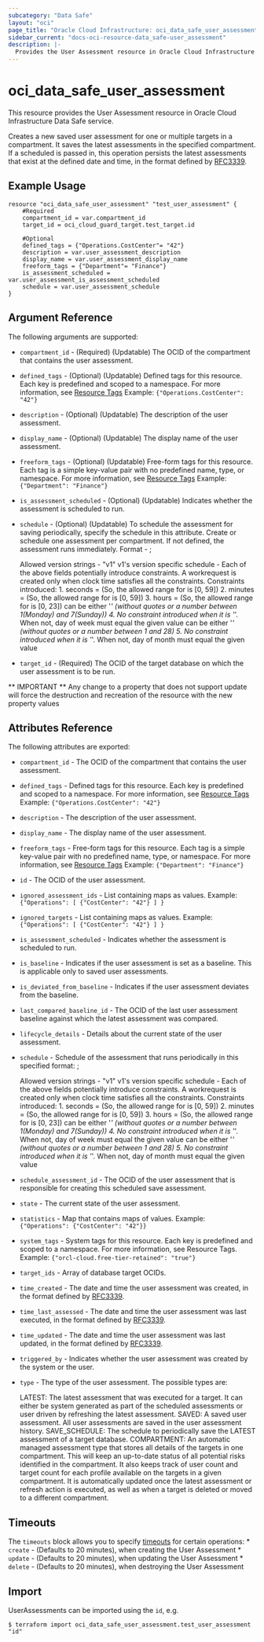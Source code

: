 ```yaml
---
subcategory: "Data Safe"
layout: "oci"
page_title: "Oracle Cloud Infrastructure: oci_data_safe_user_assessment"
sidebar_current: "docs-oci-resource-data_safe-user_assessment"
description: |-
  Provides the User Assessment resource in Oracle Cloud Infrastructure Data Safe service
---
```


# oci_data_safe_user_assessment
This resource provides the User Assessment resource in Oracle Cloud Infrastructure Data Safe service.

Creates a new saved user assessment for one or multiple targets in a compartment. It saves the latest assessments in the
specified compartment. If a scheduled is passed in, this operation persists the latest assessments that exist at the defined
date and time, in the format defined by [RFC3339](https://tools.ietf.org/html/rfc3339).


## Example Usage

```hcl
resource "oci_data_safe_user_assessment" "test_user_assessment" {
	#Required
	compartment_id = var.compartment_id
	target_id = oci_cloud_guard_target.test_target.id

	#Optional
	defined_tags = {"Operations.CostCenter"= "42"}
	description = var.user_assessment_description
	display_name = var.user_assessment_display_name
	freeform_tags = {"Department"= "Finance"}
	is_assessment_scheduled = var.user_assessment_is_assessment_scheduled
	schedule = var.user_assessment_schedule
}
```

## Argument Reference

The following arguments are supported:

* `compartment_id` - (Required) (Updatable) The OCID of the compartment that contains the user assessment.
* `defined_tags` - (Optional) (Updatable) Defined tags for this resource. Each key is predefined and scoped to a namespace. For more information, see [Resource Tags](https://docs.cloud.oracle.com/iaas/Content/General/Concepts/resourcetags.htm) Example: `{"Operations.CostCenter": "42"}` 
* `description` - (Optional) (Updatable) The description of the user assessment.
* `display_name` - (Optional) (Updatable) The display name of the user assessment.
* `freeform_tags` - (Optional) (Updatable) Free-form tags for this resource. Each tag is a simple key-value pair with no predefined name, type, or namespace. For more information, see [Resource Tags](https://docs.cloud.oracle.com/iaas/Content/General/Concepts/resourcetags.htm)  Example: `{"Department": "Finance"}` 
* `is_assessment_scheduled` - (Optional) (Updatable) Indicates whether the assessment is scheduled to run.
* `schedule` - (Optional) (Updatable) To schedule the assessment for saving periodically, specify the schedule in this attribute. Create or schedule one assessment per compartment. If not defined, the assessment runs immediately. Format - <version-string>;<version-specific-schedule>

	Allowed version strings - "v1" v1's version specific schedule -<ss> <mm> <hh> <day-of-week> <day-of-month> Each of the above fields potentially introduce constraints. A workrequest is created only when clock time satisfies all the constraints. Constraints introduced: 1. seconds = <ss> (So, the allowed range for <ss> is [0, 59]) 2. minutes = <mm> (So, the allowed range for <mm> is [0, 59]) 3. hours = <hh> (So, the allowed range for <hh> is [0, 23]) <day-of-week> can be either '*' (without quotes or a number between 1(Monday) and 7(Sunday)) 4. No constraint introduced when it is '*'. When not, day of week must equal the given value <day-of-month> can be either '*' (without quotes or a number between 1 and 28) 5. No constraint introduced when it is '*'. When not, day of month must equal the given value 
* `target_id` - (Required) The OCID of the target database on which the user assessment is to be run.


** IMPORTANT **
Any change to a property that does not support update will force the destruction and recreation of the resource with the new property values

## Attributes Reference

The following attributes are exported:

* `compartment_id` - The OCID of the compartment that contains the user assessment.
* `defined_tags` - Defined tags for this resource. Each key is predefined and scoped to a namespace. For more information, see [Resource Tags](https://docs.cloud.oracle.com/iaas/Content/General/Concepts/resourcetags.htm) Example: `{"Operations.CostCenter": "42"}` 
* `description` - The description of the user assessment.
* `display_name` - The display name of the user assessment.
* `freeform_tags` - Free-form tags for this resource. Each tag is a simple key-value pair with no predefined name, type, or namespace. For more information, see [Resource Tags](https://docs.cloud.oracle.com/iaas/Content/General/Concepts/resourcetags.htm)  Example: `{"Department": "Finance"}` 
* `id` - The OCID of the user assessment.
* `ignored_assessment_ids` - List containing maps as values. Example: `{"Operations": [ {"CostCenter": "42"} ] }` 
* `ignored_targets` - List containing maps as values. Example: `{"Operations": [ {"CostCenter": "42"} ] }` 
* `is_assessment_scheduled` - Indicates whether the assessment is scheduled to run.
* `is_baseline` - Indicates if the user assessment is set as a baseline. This is applicable only to saved user assessments.
* `is_deviated_from_baseline` - Indicates if the user assessment deviates from the baseline.
* `last_compared_baseline_id` - The OCID of the last user assessment baseline against which the latest assessment was compared.
* `lifecycle_details` - Details about the current state of the user assessment.
* `schedule` - Schedule of the assessment that runs periodically in this specified format: <version-string>;<version-specific-schedule>

	Allowed version strings - "v1" v1's version specific schedule -<ss> <mm> <hh> <day-of-week> <day-of-month> Each of the above fields potentially introduce constraints. A workrequest is created only when clock time satisfies all the constraints. Constraints introduced: 1. seconds = <ss> (So, the allowed range for <ss> is [0, 59]) 2. minutes = <mm> (So, the allowed range for <mm> is [0, 59]) 3. hours = <hh> (So, the allowed range for <hh> is [0, 23]) <day-of-week> can be either '*' (without quotes or a number between 1(Monday) and 7(Sunday)) 4. No constraint introduced when it is '*'. When not, day of week must equal the given value <day-of-month> can be either '*' (without quotes or a number between 1 and 28) 5. No constraint introduced when it is '*'. When not, day of month must equal the given value 
* `schedule_assessment_id` - The OCID of the user assessment that is responsible for creating this scheduled save assessment.
* `state` - The current state of the user assessment.
* `statistics` - Map that contains maps of values. Example: `{"Operations": {"CostCenter": "42"}}` 
* `system_tags` - System tags for this resource. Each key is predefined and scoped to a namespace. For more information, see Resource Tags. Example: `{"orcl-cloud.free-tier-retained": "true"}` 
* `target_ids` - Array of database target OCIDs.
* `time_created` - The date and time the user assessment was created, in the format defined by [RFC3339](https://tools.ietf.org/html/rfc3339).
* `time_last_assessed` - The date and time the user assessment was last executed, in the format defined by [RFC3339](https://tools.ietf.org/html/rfc3339).
* `time_updated` - The date and time the user assessment was last updated, in the format defined by [RFC3339](https://tools.ietf.org/html/rfc3339).
* `triggered_by` - Indicates whether the user assessment was created by the system or the user.
* `type` - The type of the user assessment. The possible types are:

	LATEST: The latest assessment that was executed for a target. It can either be system generated as part of the scheduled assessments or user driven by refreshing the latest assessment. SAVED: A saved user assessment. All user assessments are saved in the user assessment history. SAVE_SCHEDULE: The schedule to periodically save the LATEST assessment of a target database. COMPARTMENT: An automatic managed assessment type that stores all details of the targets in one compartment. This will keep an up-to-date status of all potential risks identified in the compartment. It also keeps track of user count and target count for each profile available on the targets in a given compartment.  It is automatically updated once the latest assessment or refresh action is executed, as well as when a target is deleted or moved to a different compartment. 

## Timeouts

The `timeouts` block allows you to specify [timeouts](https://registry.terraform.io/providers/oracle/oci/latest/docs/guides/changing_timeouts) for certain operations:
	* `create` - (Defaults to 20 minutes), when creating the User Assessment
	* `update` - (Defaults to 20 minutes), when updating the User Assessment
	* `delete` - (Defaults to 20 minutes), when destroying the User Assessment


## Import

UserAssessments can be imported using the `id`, e.g.

```
$ terraform import oci_data_safe_user_assessment.test_user_assessment "id"
```

